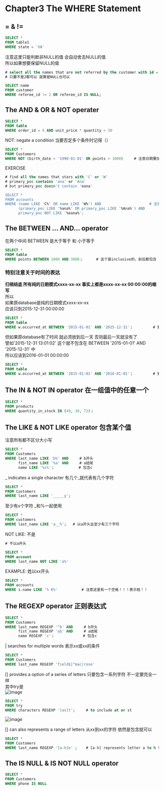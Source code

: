 # Chapter3 The WHERE Statement
## = & != 
``` sql
SELECT *
FROM table1
WHERE state = 'VA'
```
注意这里只能判断非NULL的值 会自动舍去NULL的值  
所以如果想要保留NULL的值
``` sql
# select all the names that are not referred by the customer with id = 2
# 只要不是2都可以 就算是NULL也可以

SELECT name
FROM customer
WHERE referee_id != 2 OR referee_id IS NULL;
```

## The AND & OR & NOT operater
``` sql
SELECT *
FROM table
WHERE order_id = 6 AND unit_price * quantity > 30
```
NOT: negate a condition 当要否定多个条件时记得（）
``` sql
SELECT *
FROM Customers
WHERE NOT (birth_date > '1990-01-01' OR points > 1000)     # 注意日期要加''
```
EXERCISE
``` sql
# find all the names that stars with 'C' or 'W'
# primary_poc contains 'ana' or 'Ana'
# but primary_poc doesn't contain 'eana'

SELECT *
FROM accounts
WHERE (name LIKE 'C%' OR name LIKE 'W%') AND                      # 注意多个并列条件的应用 xx和xx是并列
      (primary_poc LIKE '%ana%' OR primary_poc LIKE '%Ana%') AND
      primary_poc NOT LIKE '%eana%';
```

## The BETWEEN ... AND... operator
在两个中间 BETWEEN 是大于等于 和 小于等于
``` sql
SELECT *
FROM table
WHERE points BETWEEN 1000 AND 3000；      # 这个是inclusive的，前后都包含
```
### 特别注意关于时间的表达 
**归根结底 所有纯的日期模式xxxx-xx-xx 事实上都是xxxx-xx-xx 00:00:00的缩写**  
所以  
如果原database是纯的日期模式xxxx-xx-xx  
应该只到2015-12-31 00:00:00
``` sql
SELECT *
FROM table
WHERE w.occurred_at BETWEEN '2015-01-01' AND '2015-12-31'；         # 到凌晨0点 这里指的是2015全年
```
但如果原database有了时间 就必须放到后一天 否则最后一天就没有了  
譬如'2015-12-31 13:01:02' 这个就不包含在 BETWEEN '2015-01-01' AND '2015-12-31' 中  
所以应该到2016-01-01 00:00:00
``` sql
SELECT *
FROM table
WHERE w.occurred_at BETWEEN '2015-01-01' AND '2016-01-01'；         # 到凌晨0点 这里指的是2015全年
```

## The IN & NOT IN operator 在一组值中的任意一个
``` sql
SELECT *
FROM products
WHERE quantity_in_stock IN (49, 38, 72)；
```

## The LIKE & NOT LIKE operator 包含某个值
注意所有都不区分大小写
``` sql
SELECT *
FROM Customers
WHERE last_name LIKE 'b%' AND     # b开头
      fist_name LIKE '%a' AND     # a结尾
      name LIKE '%c%'；           # 包含c
```
_ indicates a single character 有几个_就代表有几个字符
``` sql
SELECT *
FROM Customers
WHERE last_name LIKE '_____y';
```
至少有x个字符 _和%一起使用
``` sql
SELECT *
FROM customers
WHERE last_name LIKE 'a__%';   # 以a开头且至少有三个字符
```
NOT LIKE: 不是 
``` sql
# 不以a开头

SELECT * 
FROM account 
WHERE last_name NOT LIKE 'a%'
```
EXAMPLE: 姓以xx开头
``` sql
SELECT *
FROM accounts
WHERE s.name LIKE '% K%'           # 注意这里有一个空格！！！表示姓！！
```


## The REGEXP operator 正则表达式
``` sql
SELECT *
FROM Customers
WHERE last_name REGEXP '^b' AND     # b开头
      fist_name REGEXP 'a$' AND     # a结尾
      name REGEXP 'c'；             # 包含c
```
| searches for multiple words 表示xx或xx的条件
``` sql
SELECT *
FROM Customers
WHERE last_name REGEXP 'field$|^mac|rose'     
```
[] provides a option of a series of letters 只要包含一系列字符 不一定要完全一样  
其中try是  
![image](https://user-images.githubusercontent.com/105503216/176995411-dd4b5e99-b20a-4123-9183-e1408e926211.png)
``` sql
SELECT *
FROM try
WHERE characters REGEXP '[as]t';     # to include at or st
```
![image](https://user-images.githubusercontent.com/105503216/176995422-79c13137-ff7c-498d-9f15-130e80916354.png)  

[] can also represents a range of letters 从xx到xx的字符 依然是包含就可以
``` sql
SELECT *
FROM Customers
WHERE last_name REGEXP '[a-h]e' ;    # [a-h] represents letter a to h 可以是ae到he中的任意一个
```

## The IS NULL & IS NOT NULL operator
``` sql
SELECT *
FROM Customers
WHERE phone IS NULL
```


